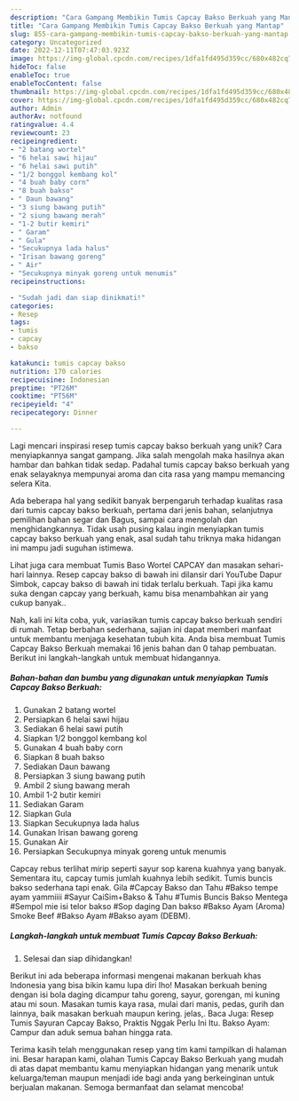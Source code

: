 ```yaml
---
description: "Cara Gampang Membikin Tumis Capcay Bakso Berkuah yang Mantap"
title: "Cara Gampang Membikin Tumis Capcay Bakso Berkuah yang Mantap"
slug: 855-cara-gampang-membikin-tumis-capcay-bakso-berkuah-yang-mantap
category: Uncategorized
date: 2022-12-11T07:47:03.923Z
image: https://img-global.cpcdn.com/recipes/1dfa1fd495d359cc/680x482cq70/tumis-capcay-bakso-berkuah-foto-resep-utama.jpg
hideToc: false
enableToc: true
enableTocContent: false
thumbnail: https://img-global.cpcdn.com/recipes/1dfa1fd495d359cc/680x482cq70/tumis-capcay-bakso-berkuah-foto-resep-utama.jpg
cover: https://img-global.cpcdn.com/recipes/1dfa1fd495d359cc/680x482cq70/tumis-capcay-bakso-berkuah-foto-resep-utama.jpg
author: Admin
authorAv: notfound
ratingvalue: 4.4
reviewcount: 23
recipeingredient:
- "2 batang wortel"
- "6 helai sawi hijau"
- "6 helai sawi putih"
- "1/2 bonggol kembang kol"
- "4 buah baby corn"
- "8 buah bakso"
- " Daun bawang"
- "3 siung bawang putih"
- "2 siung bawang merah"
- "1-2 butir kemiri"
- " Garam"
- " Gula"
- "Secukupnya lada halus"
- "Irisan bawang goreng"
- " Air"
- "Secukupnya minyak goreng untuk menumis"
recipeinstructions:

- "Sudah jadi dan siap dinikmati!"
categories:
- Resep
tags:
- tumis
- capcay
- bakso

katakunci: tumis capcay bakso 
nutrition: 170 calories
recipecuisine: Indonesian
preptime: "PT26M"
cooktime: "PT56M"
recipeyield: "4"
recipecategory: Dinner

---
```





Lagi mencari inspirasi resep tumis capcay bakso berkuah yang unik? Cara menyiapkannya sangat gampang. Jika salah mengolah maka hasilnya akan hambar dan bahkan tidak sedap. Padahal tumis capcay bakso berkuah yang enak selayaknya mempunyai aroma dan cita rasa yang mampu memancing selera Kita.





Ada beberapa hal yang sedikit banyak berpengaruh terhadap kualitas rasa dari tumis capcay bakso berkuah, pertama dari jenis bahan, selanjutnya pemilihan bahan segar dan Bagus, sampai cara mengolah dan menghidangkannya. Tidak usah pusing kalau ingin menyiapkan tumis capcay bakso berkuah yang enak,      asal sudah tahu triknya maka hidangan ini mampu jadi suguhan istimewa.














Lihat juga cara membuat Tumis Baso Wortel CAPCAY dan masakan sehari-hari lainnya. Resep capcay bakso di bawah ini dilansir dari YouTube Dapur Simbok, capcay bakso di bawah ini tidak terlalu berkuah. Tapi jika kamu suka dengan capcay yang berkuah, kamu bisa menambahkan air yang cukup banyak..






Nah, kali ini kita coba, yuk, variasikan tumis capcay bakso berkuah sendiri di rumah. Tetap berbahan sederhana, sajian ini dapat memberi manfaat untuk membantu menjaga kesehatan tubuh kita. Anda bisa membuat Tumis Capcay Bakso Berkuah memakai 16 jenis bahan dan 0 tahap pembuatan. Berikut ini langkah-langkah untuk membuat hidangannya.

<!--inarticleads1-->

##### Bahan-bahan dan bumbu yang digunakan untuk menyiapkan Tumis Capcay Bakso Berkuah:

1. Gunakan 2 batang wortel
1. Persiapkan 6 helai sawi hijau
1. Sediakan 6 helai sawi putih
1. Siapkan 1/2 bonggol kembang kol
1. Gunakan 4 buah baby corn
1. Siapkan 8 buah bakso
1. Sediakan  Daun bawang
1. Persiapkan 3 siung bawang putih
1. Ambil 2 siung bawang merah
1. Ambil 1-2 butir kemiri
1. Sediakan  Garam
1. Siapkan  Gula
1. Siapkan Secukupnya lada halus
1. Gunakan Irisan bawang goreng
1. Gunakan  Air
1. Persiapkan Secukupnya minyak goreng untuk menumis


Capcay rebus terlihat mirip seperti sayur sop karena kuahnya yang banyak. Sementara itu, capcay tumis jumlah kuahnya lebih sedikit. Tumis buncis bakso sederhana tapi enak. Gila #Capcay Bakso dan Tahu #Bakso tempe ayam yammiiii #Sayur CaiSim+Bakso &amp; Tahu #Tumis Buncis Bakso Mentega #Sempol mie isi telor bakso #Sop daging Dan bakso #Bakso Ayam (Aroma) Smoke Beef #Bakso Ayam #Bakso ayam (DEBM). 

<!--inarticleads2-->

##### Langkah-langkah untuk membuat Tumis Capcay Bakso Berkuah:


1. Selesai dan siap dihidangkan!

Berikut ini ada beberapa informasi mengenai makanan berkuah khas Indonesia yang bisa bikin kamu lupa diri lho! Masakan berkuah bening dengan isi bola daging dicampur tahu goreng, sayur, gorengan, mi kuning atau mi soun. Masakan tumis kaya rasa, mulai dari manis, pedas, gurih dan lainnya, baik masakan berkuah maupun kering. jelas,. Baca Juga: Resep Tumis Sayuran Capcay Bakso, Praktis Nggak Perlu Ini Itu. Bakso Ayam: Campur dan aduk semua bahan hingga rata. 

Terima kasih telah menggunakan resep yang tim kami tampilkan di halaman ini. Besar harapan kami, olahan Tumis Capcay Bakso Berkuah yang mudah di atas dapat membantu kamu menyiapkan hidangan yang menarik untuk keluarga/teman maupun menjadi ide bagi anda yang berkeinginan untuk berjualan makanan. Semoga bermanfaat dan selamat mencoba!
